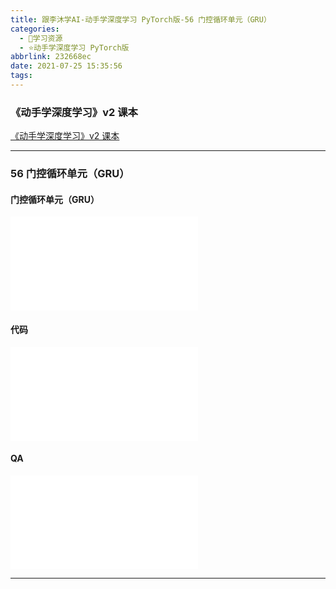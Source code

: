 ```yaml
---
title: 跟李沐学AI-动手学深度学习 PyTorch版-56 门控循环单元（GRU）
categories:
  - 🌙学习资源
  - ⭐动手学深度学习 PyTorch版
abbrlink: 232668ec
date: 2021-07-25 15:35:56
tags:
---
```


### 《动手学深度学习》v2 课本

[《动手学深度学习》v2 课本](http://zh.d2l.ai/)

***

### 56 门控循环单元（GRU）

#### 门控循环单元（GRU）

<iframe src="//player.bilibili.com/player.html?aid=291912508&bvid=BV1mf4y157N2&cid=376274927&page=1" scrolling="no" border="0" frameborder="no" framespacing="0" allowfullscreen="true"> </iframe>

<!--more-->

#### 代码

<iframe src="//player.bilibili.com/player.html?aid=291912508&bvid=BV1mf4y157N2&cid=376277753&page=2" scrolling="no" border="0" frameborder="no" framespacing="0" allowfullscreen="true"> </iframe>

#### QA

<iframe src="//player.bilibili.com/player.html?aid=291912508&bvid=BV1mf4y157N2&cid=376284748&page=3" scrolling="no" border="0" frameborder="no" framespacing="0" allowfullscreen="true"> </iframe>

***
